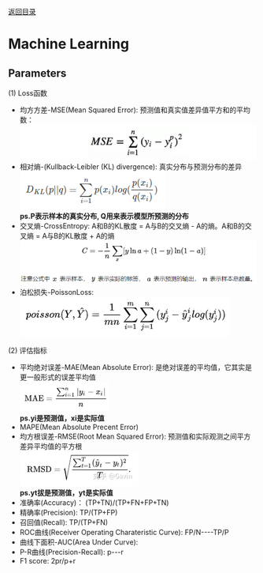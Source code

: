[返回目录](../README.md)
# Machine Learning
## Parameters
(1) Loss函数
* 均方方差-MSE(Mean Squared Error): 预测值和真实值差异值平方和的平均数：
  <br>![avatar](../img/eq/MSE.png)
* 相对熵-(Kullback-Leibler (KL) divergence): 真实分布与预测分布的差异
  <br>![avatar](../img/eq/KLDIV.png)
  <br>**ps.P表示样本的真实分布, Q用来表示模型所预测的分布**
* 交叉熵-CrossEntropy: A和B的KL散度 = A与B的交叉熵 - A的熵。A和B的交叉熵 = A与B的KL散度 + A的熵
  <br>![avatar](../img/eq/CE.png)
* 泊松损失-PoissonLoss:
  <br>![avatar](../img/eq/poisson.png)

(2) 评估指标
* 平均绝对误差-MAE(Mean Absolute Error): 是绝对误差的平均值，它其实是更一般形式的误差平均值
  <br>![avatar](../img/eq/MAE.png) 
  <br>**ps.yi是预测值，xi是实际值**
* MAPE(Mean Absolute Precent Error)
* 均方根误差-RMSE(Root Mean Squared Error): 预测值和实际观测之间平方差异平均值的平方根
  <br>![avatar](../img/eq/RMSE.jpg)
  <br>**ps.yt拔是预测值，yt是实际值**
* 准确率(Accuracy)： (TP+TN)/(TP+FN+FP+TN)
* 精确率(Precision): TP/(TP+FP)
* 召回值(Recall): TP/(TP+FN)
* ROC曲线(Receiver Operating Charateristic Curve): FP/N----TP/P
* 曲线下面积-AUC(Area Under Curve): 
* P-R曲线(Precision-Recall): p---r
* F1 score: 2pr/p+r

